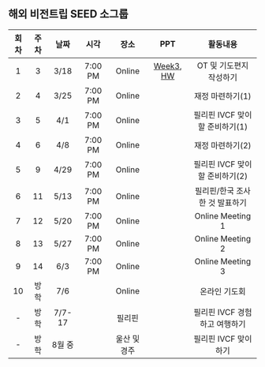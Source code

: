 
## 해외 비전트립 SEED 소그룹
|회차|주차|날짜|시각|장소|PPT|활동내용|
|:---:|:---:|:---:|:---:|:---:|:---:|:---:|
|1|3|3/18|7:00 PM|Online|[Week3](https://github.com/51SB-ANTIMONY/2025-1_UNISTIVF-SEED/raw/refs/heads/main/PPT/week3_OT,%20%EA%B8%B0%EB%8F%84%ED%8E%B8%EC%A7%80%20%EB%B0%8F%20%ED%9A%8C%EC%9D%98_20250318.pptx), [HW](https://github.com/51SB-ANTIMONY/2025-1_UNISTIVF-SEED/blob/be20458858bfc3e57f02463c615578301a7618bd/HW/HW_%ED%95%84%EB%A6%AC%ED%95%80%EA%B3%BC%20%ED%95%9C%EA%B5%AD%20%EC%A1%B0%EC%82%AC%ED%95%98%EA%B8%B0.pdf?raw=true)|OT 및 기도편지 작성하기
|2|4|3/25|7:00 PM|Online||재정 마련하기(1)|
|3|5|4/1|7:00 PM|Online||필리핀 IVCF 맞이할 준비하기(1)|
|4|6|4/8|7:00 PM|Online||재정 마련하기(2)|
|5|9|4/29|7:00 PM|Online||필리핀 IVCF 맞이할 준비하기(2)|
|6|11|5/13|7:00 PM|Online||필리핀/한국 조사한 것 발표하기|
|7|12|5/20|7:00 PM|Online||Online Meeting 1|
|8|13|5/27|7:00 PM|Online||Online Meeting 2|
|9|14|6/3|7:00 PM|Online||Online Meeting 3|
|10|방학|7/6||Online||온라인 기도회|
|-|방학|7/7-17||필리핀||필리핀 IVCF 경험하고 여행하기|
|-|방학|8월 중||울산 및 경주||필리핀 IVCF 맞이하기|
